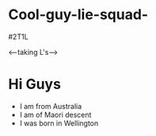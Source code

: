 # Cool-guy-lie-squad-
#2T1L

<--taking L's-->

# Hi Guys

- I am from Australia 
- I am of Maori descent 
- I was born in Wellington

